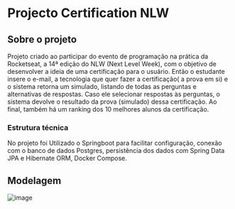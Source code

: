 # Projecto Certification NLW

## Sobre o projeto
Projeto criado ao participar do evento de programação na prática da Rocketseat, a 14ª edição do NLW (Next Level Week), com o objetivo de desenvolver a ideia de uma certificação para o usuário. Então o estudante insere o e-mail, a tecnologia que quer fazer a certificação( a prova em si) e o sistema retorna um simulado, listando de todas as perguntas e alternativas de respostas. Caso ele selecionar respostas às perguntas, o sistema devolve o resultado da prova (simulado) dessa certificação. Ao final, também há um ranking dos 10 melhores alunos da certificação.

### Estrutura técnica
No projeto foi Utilizado o Springboot para facilitar configuração, conexão com o banco de dados Postgres, persistência dos dados com Spring Data JPA e Hibernate ORM, Docker Compose.

## Modelagem
![image](https://github.com/alvescamila87/api-springboot-certification/assets/116912821/2fdc95d6-aa4a-4327-86c6-f9f584056e8c)
